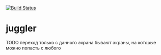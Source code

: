 [![Build Status](https://travis-ci.org/dsokolov/juggler.svg?branch=master)](https://travis-ci.org/dsokolov/juggler)

# juggler

TODO
переход только с данного экрана
бывают экраны, на которые можно попасть с любого